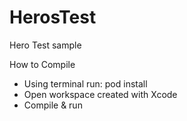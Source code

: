 # HerosTest
Hero Test sample

How to Compile
- Using terminal run: 
pod install
- Open workspace created with Xcode
- Compile & run


